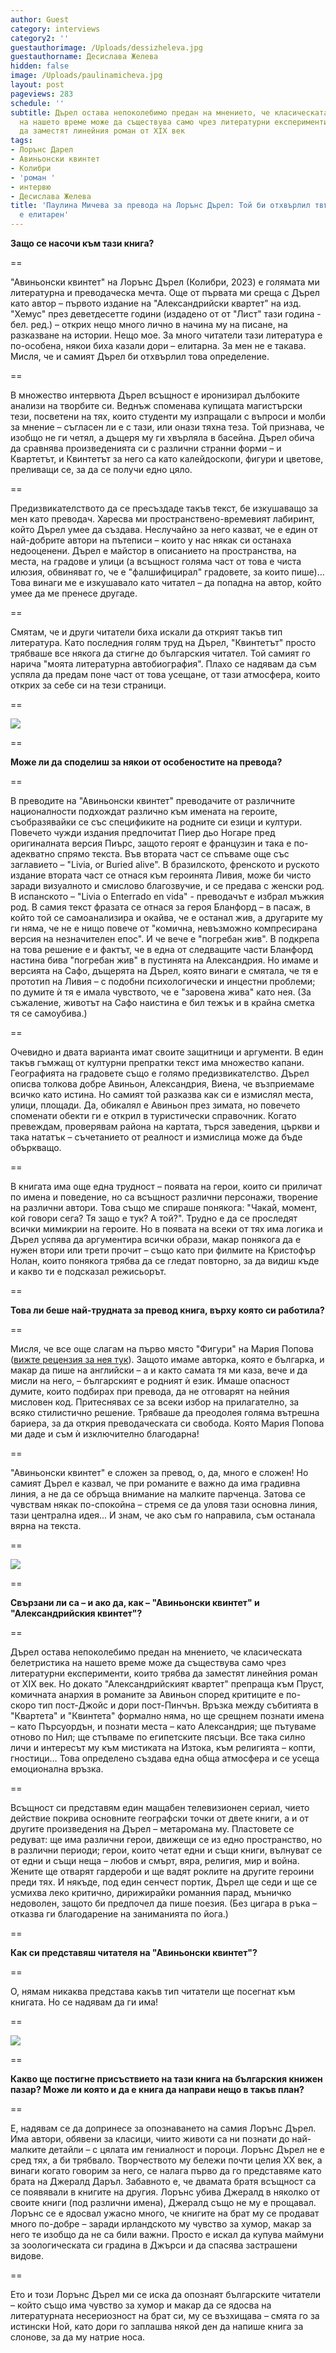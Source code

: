 ```yaml
---
author: Guest
category: interviews
category2: ''
guestauthorimage: /Uploads/dessizheleva.jpg
guestauthorname: Десислава Желева
hidden: false
image: /Uploads/paulinamicheva.jpg
layout: post
pageviews: 283
schedule: ''
subtitle: Дърел остава непоколебимо предан на мнението, че класическата белетристика
  на нашето време може да съществува само чрез литературни експерименти, които трябва
  да заместят линейния роман от XIX век
tags:
- Лорънс Дарел
- Авиньонски квинтет
- Колибри
- 'роман '
- интервю
- Десислава Желева
title: 'Паулина Мичева за превода на Лорънс Дърел: Той би отхвърлил твърдението, че
  е елитарен'
---
```


**Защо се насочи към тази книга?**

\==

"Авиньонски квинтет" на Лорънс Дърел (Колибри, 2023) е голямата ми литературна и преводаческа мечта. Още от първата ми среща с Дърел като автор – първото издание на "Александрийски квартет" на изд. "Хемус" през деветдесетте години (издадено от от "Лист" тази година - бел. ред.) – открих нещо много лично в начина му на писане, на разказване на истории. Нещо мое. За много читатели тази литература е по-особена, някои биха казали дори – елитарна. За мен не е такава. Мисля, че и самият Дърел би отхвърлил това определение. 

\==

В множество интервюта Дърел всъщност е иронизирал дълбоките анализи на творбите си. Веднъж споменава купищата магистърски тези, посветени на тях, които студенти му изпращали с въпроси и молби за мнение – съгласен ли е с тази, или онази тяхна теза. Той признава, че изобщо не ги четял, а дъщеря му ги хвърляла в басейна. Дърел обича да сравнява произведенията си с различни странни форми – и Квартетът, и Квинтетът за него са като калейдоскопи, фигури и цветове, преливащи се, за да се получи едно цяло.

\==

Предизвикателството да се пресъздаде такъв текст, бе изкушаващо за мен като преводач. Харесва ми пространствено-времевият лабиринт, който Дърел умее да създава. Неслучайно за него казват, че е един от най-добрите автори на пътеписи – които у нас някак си останаха недооценени. Дърел е майстор в описанието на пространства, на места, на градове и улици (а всъщност голяма част от това е чиста илюзия, обвиняват го, че е "фалшифицирал" градовете, за които пише)… Това винаги ме е изкушавало като читател – да попадна на автор, който умее да ме пренесе другаде. 

\==

Смятам, че и други читатели биха искали да открият такъв тип литература. Като последния голям труд на Дърел, "Квинтетът" просто трябваше все някога да стигне до българския читател. Той самият го нарича "моята литературна автобиография". Плахо се надявам да съм успяла да предам поне част от това усещане, от тази атмосфера, които открих за себе си на тези страници.

\==

![](/Uploads/avinkvintmosliv3.jpg)

\==

**Може ли да споделиш за някои от особеностите на превода?**

\==

В преводите на "Авиньонски квинтет" преводачите от различните националности подхождат различно към имената на героите, съобразявайки се със спецификите на родните си езици и култури. Повечето чужди издания предпочитат Пиер дьо Ногаре пред оригиналната версия Пиърс, защото героят е французин и така е по-адекватно спрямо текста. Във втората част се спъваме още със заглавието – "Livia, or Buried alive". В бразилското, френското и руското издание втората част се отнася към героинята Ливия, може би чисто заради визуалното и смислово благозвучие, и се предава с женски род. В испанското – "Livia o Enterrado en vida" - преводачът е избрал мъжкия род. В самия текст фразата се отнася за героя Бланфорд – в пасаж, в който той се самоанализира и окайва, че е останал жив, а другарите му ги няма, че не е нищо повече от "комична, невъзможно компресирана версия на незначителен епос". И че вече е "погребан жив". В подкрепа на това решение е и фактът, че в една от следващите части Бланфорд настина бива "погребан жив" в пустинята на Александрия. Но имаме и версията на Сафо, дъщерята на Дърел, която винаги е смятала, че тя е прототип на Ливия – с подобни психологически и инцестни проблеми; по думите ѝ тя е имала чувството, че е "заровена жива" като нея. (За съжаление, животът на Сафо наистина е бил тежък и в крайна сметка тя се самоубива.) 

\==

Очевидно и двата варианта имат своите защитници и аргументи. В един такъв гъмжащ от културни препратки текст има множество капани. Географията на градовете също е голямо предизвикателство. Дърел описва толкова добре Авиньон, Александрия, Виена, че възприемаме всичко като истина. Но самият той разказва как си е измислял места, улици, площади. Да, обикалял е Авиньон през зимата, но повечето споменати обекти ги е открил в туристически справочник. Когато превеждам, проверявам района на картата, търся заведения, църкви и така нататък – съчетанието от реалност и измислица може да бъде объркващо. 

\==

В книгата има още една трудност – появата на герои, които си приличат по имена и поведение, но са всъщност различни персонажи, творение на различни автори. Това също ме спираше понякога: "Чакай, момент, кой говори сега? Тя защо е тук? А той?". Трудно е да се проследят всички мимикрии на героите. Но в появата на всеки от тях има логика и Дърел успява да аргументира всички образи, макар понякога да е нужен втори или трети прочит – също като при филмите на Кристофър Нолан, които понякога трябва да се гледат повторно, за да видиш къде и какво ти е подсказал режисьорът.

\==

**Това ли беше най-трудната за превод книга, върху която си работила?**

\==

Мисля, че все още слагам на първо място "Фигури" на Мария Попова ([вижте рецензия за нея тук](https://literaturnirazgovori.com/bookreviews/2020/06/17/13-59-%D1%80%D0%B5%D1%86%D0%B5%D0%BD%D0%B7%D0%B8%D1%8F-%D1%84%D0%B8%D0%B3%D1%83%D1%80%D0%B8-%D1%84%D0%B5%D0%BC%D0%B8%D0%BD%D0%B8%D1%81%D1%82%D0%B8%D1%87%D0%BD%D0%BE-%D1%83%D1%80%D0%B0%D0%BD%D0%B8%D1%87%D0%BD%D0%B0%D1%82%D0%B0-%D0%B8%D1%81%D1%82%D0%BE%D1%80%D0%B8%D1%8F-%D0%BD%D0%B0-%D0%BD%D1%8F%D0%BA%D0%BE%D0%BB%D0%BA%D0%BE-%D0%B7%D0%B0%D0%B1%D0%B5%D0%BB%D0%B5%D0%B6%D0%B8%D1%82%D0%B5%D0%BB%D0%BD%D0%B8-%D0%B6%D0%B5%D0%BD%D0%B8.html)). Защото имаме авторка, която е българка, и макар да пише на английски – а и както самата тя ми каза, вече и да мисли на него, – българският е родният ѝ език. Имаше опасност думите, които подбирах при превода, да не отговарят на нейния мисловен код. Притеснявах се за всеки избор на прилагателно, за всяко стилистично решение. Трябваше да преодолея голяма вътрешна бариера, за да открия преводаческата си свобода. Която Мария Попова ми даде и съм ѝ изключително благодарна! 

\==

"Авиньонски квинтет" е сложен за превод, о, да, много е сложен! Но самият Дърел е казвал, че при романите е важно да има градивна линия, а не да се обръща внимание на малките парченца. Затова се чувствам някак по-спокойна – стремя се да уловя тази основна линия, тази централна идея... И знам, че ако съм го направила, съм останала вярна на текста.  

\==

![](/Uploads/durrel.png)

\==

**Свързани ли са – и ако да, как – "Авиньонски квинтет" и "Александрийския квинтет"?**

\==

Дърел остава непоколебимо предан на мнението, че класическата белетристика на нашето време може да съществува само чрез литературни експерименти, които трябва да заместят линейния роман от XIX век. Но докато "Александрийският квартет" препраща към Пруст, комичната анархия в романите за Авиньон според критиците е по-скоро тип пост-Джойс и дори пост-Пинчън. Връзка между събитията в "Квартета" и "Квинтета" формално няма, но ще срещнем познати имена – като Пърсуордън, и познати места – като Александрия; ще пътуваме отново по Нил; ще стъпваме по египетските пясъци. Все така силно личи и интересът му към мистиката на Изтока, към религията – копти, гностици… Това определено създава една обща атмосфера и се усеща емоционална връзка. 

\==

Всъщност си представям един мащабен телевизионен сериал, чието действие покрива основните географски точки от двете книги, а и от другите произведения на Дърел – метаромана му. Пластовете се редуват: ще има различни герои, движещи се из едно пространство, но в различни периоди; герои, които четат едни и същи книги, вълнуват се от едни и същи неща – любов и смърт, вяра, религия, мир и война. Жените ще отварят гардероби и ще вадят роклите на другите героини преди тях. И някъде, под един сенчест портик, Дърел ще седи и ще се усмихва леко критично, дирижирайки романния парад, мъничко недоволен, защото би предпочел да пише поезия. (Без цигара в ръка – отказва ги благодарение на заниманията по йога.)

\==

**Как си представяш читателя на "Авиньонски квинтет"?** 

\==

О, нямам никаква представа какъв тип читатели ще посегнат към книгата. Но се надявам да ги има! 

\==

![](/Uploads/durrel1.jpg)

\==

**Какво ще постигне присъствието на тази книга на българския книжен пазар? Може ли която и да е книга да направи нещо в такъв план?** 

\==

Е, надявам се да допринесе за опознаването на самия Лорънс Дърел. Има автори, обявени за класици, чиито животи са ни познати до най-малките детайли – с цялата им гениалност и пороци. Лорънс Дърел не е сред тях, а би трябвало. Творчеството му бележи почти целия XX век, а винаги когато говорим за него, се налага първо да го представяме като брата на Джералд Даръл. Забавното е, че двамата братя всъщност са се появявали в книгите на другия. Лорънс убива Джералд в няколко от своите книги (под различни имена), Джералд също не му е прощавал. Лорънс се е ядосвал ужасно много, че книгите на брат му се продават много по-добре – заради ирландското му чувство за хумор, макар за него те изобщо да не са били важни. Просто е искал да купува маймуни за зоологическата си градина в Джърси и да спасява застрашени видове. 

\==

Ето и този Лорънс Дърел ми се иска да опознаят българските читатели – който също има чувство за хумор и макар да се ядосва на литературната несериозност на брат си, му се възхищава – смята го за истински Ной, като дори го заплашва някой ден да напише книга за слонове, за да му натрие носа.